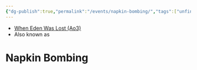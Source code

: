 ```yaml
---
{"dg-publish":true,"permalink":"/events/napkin-bombing/","tags":["unfinished","event"],"dgHomeLink":false,"noteIcon":"saber1"}
---
```


- [When Eden Was Lost (Ao3)](https://archiveofourown.org/works/19334440/chapters/45992584)
- Also known as

# Napkin Bombing
